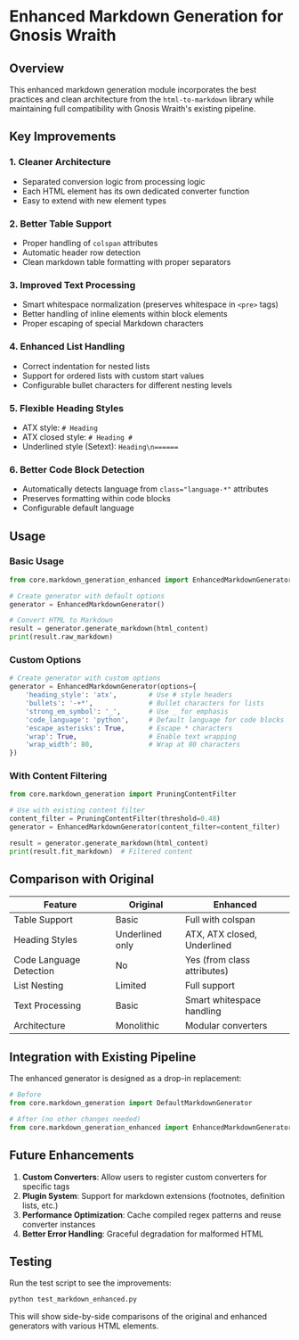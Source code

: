# Enhanced Markdown Generation for Gnosis Wraith

## Overview

This enhanced markdown generation module incorporates the best practices and clean architecture from the `html-to-markdown` library while maintaining full compatibility with Gnosis Wraith's existing pipeline.

## Key Improvements

### 1. **Cleaner Architecture**
- Separated conversion logic from processing logic
- Each HTML element has its own dedicated converter function
- Easy to extend with new element types

### 2. **Better Table Support**
- Proper handling of `colspan` attributes
- Automatic header row detection
- Clean markdown table formatting with proper separators

### 3. **Improved Text Processing**
- Smart whitespace normalization (preserves whitespace in `<pre>` tags)
- Better handling of inline elements within block elements
- Proper escaping of special Markdown characters

### 4. **Enhanced List Handling**
- Correct indentation for nested lists
- Support for ordered lists with custom start values
- Configurable bullet characters for different nesting levels

### 5. **Flexible Heading Styles**
- ATX style: `# Heading`
- ATX closed style: `# Heading #`
- Underlined style (Setext): `Heading\n======`

### 6. **Better Code Block Detection**
- Automatically detects language from `class="language-*"` attributes
- Preserves formatting within code blocks
- Configurable default language

## Usage

### Basic Usage

```python
from core.markdown_generation_enhanced import EnhancedMarkdownGenerator

# Create generator with default options
generator = EnhancedMarkdownGenerator()

# Convert HTML to Markdown
result = generator.generate_markdown(html_content)
print(result.raw_markdown)
```

### Custom Options

```python
# Create generator with custom options
generator = EnhancedMarkdownGenerator(options={
    'heading_style': 'atx',        # Use # style headers
    'bullets': '-+*',              # Bullet characters for lists
    'strong_em_symbol': '_',       # Use _ for emphasis
    'code_language': 'python',     # Default language for code blocks
    'escape_asterisks': True,      # Escape * characters
    'wrap': True,                  # Enable text wrapping
    'wrap_width': 80,              # Wrap at 80 characters
})
```

### With Content Filtering

```python
from core.markdown_generation import PruningContentFilter

# Use with existing content filter
content_filter = PruningContentFilter(threshold=0.48)
generator = EnhancedMarkdownGenerator(content_filter=content_filter)

result = generator.generate_markdown(html_content)
print(result.fit_markdown)  # Filtered content
```

## Comparison with Original

| Feature | Original | Enhanced |
|---------|----------|----------|
| Table Support | Basic | Full with colspan |
| Heading Styles | Underlined only | ATX, ATX closed, Underlined |
| Code Language Detection | No | Yes (from class attributes) |
| List Nesting | Limited | Full support |
| Text Processing | Basic | Smart whitespace handling |
| Architecture | Monolithic | Modular converters |

## Integration with Existing Pipeline

The enhanced generator is designed as a drop-in replacement:

```python
# Before
from core.markdown_generation import DefaultMarkdownGenerator

# After (no other changes needed)
from core.markdown_generation_enhanced import EnhancedMarkdownGenerator as DefaultMarkdownGenerator
```

## Future Enhancements

1. **Custom Converters**: Allow users to register custom converters for specific tags
2. **Plugin System**: Support for markdown extensions (footnotes, definition lists, etc.)
3. **Performance Optimization**: Cache compiled regex patterns and reuse converter instances
4. **Better Error Handling**: Graceful degradation for malformed HTML

## Testing

Run the test script to see the improvements:

```bash
python test_markdown_enhanced.py
```

This will show side-by-side comparisons of the original and enhanced generators with various HTML elements.

